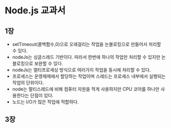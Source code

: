 # **Node.js 교과서**

## **1장**

- setTimeout(콜백함수,0)으로 오래걸리는 작업을 논블로킹으로 만들어서 처리할 수 있다.
- nodeJs는 싱글스레드 기반이다. 따라서 한번에 하나의 작업만 처리할 수 있지만 논블로킹으로 보완할 수 있다.
- nodeJs는 멀티프로세싱 방식으로 여러가지 작업을 동시에 처리할 수 있다.
- 프로세스는 운영체제에서 할당하는 작업이며 스레드는 프로세스 내부에서 실행되는 작업의 단위이다.
- node는 멀티스레드에 비해 컴퓨터 자원을 적게 사용하지만 CPU 코어를 하나만 사용한다는 단점이 있다.
- 노드는 I/O가 많은 작업에 적합하다.

## **3장**
